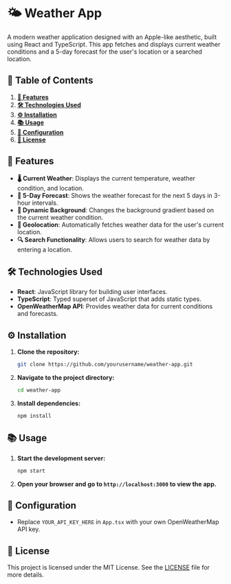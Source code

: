 # 🌤️ Weather App

A modern weather application designed with an Apple-like aesthetic, built using React and TypeScript. This app fetches and displays current weather conditions and a 5-day forecast for the user's location or a searched location.

## 📖 Table of Contents

1. **[🚀 Features](#-features)**
2. **[🛠️ Technologies Used](#️-technologies-used)**
3. **[⚙️ Installation](#️-installation)**
4. **[📚 Usage](#-usage)**
5. **[🔧 Configuration](#-configuration)**
6. **[📜 License](#-license)**

## 🚀 Features

- **🌡️ Current Weather**: Displays the current temperature, weather condition, and location.
- **📅 5-Day Forecast**: Shows the weather forecast for the next 5 days in 3-hour intervals.
- **🎨 Dynamic Background**: Changes the background gradient based on the current weather condition.
- **📍 Geolocation**: Automatically fetches weather data for the user's current location.
- **🔍 Search Functionality**: Allows users to search for weather data by entering a location.

## 🛠️ Technologies Used

- **React**: JavaScript library for building user interfaces.
- **TypeScript**: Typed superset of JavaScript that adds static types.
- **OpenWeatherMap API**: Provides weather data for current conditions and forecasts.

## ⚙️ Installation

1. **Clone the repository:**
    ```sh
    git clone https://github.com/yourusername/weather-app.git
    ```
2. **Navigate to the project directory:**
    ```sh
    cd weather-app
    ```
3. **Install dependencies:**
    ```sh
    npm install
    ```

## 📚 Usage

1. **Start the development server:**
    ```sh
    npm start
    ```
2. **Open your browser and go to `http://localhost:3000` to view the app.**

## 🔧 Configuration

- Replace `YOUR_API_KEY_HERE` in `App.tsx` with your own OpenWeatherMap API key.

## 📜 License

This project is licensed under the MIT License. See the [LICENSE](LICENSE) file for more details.
